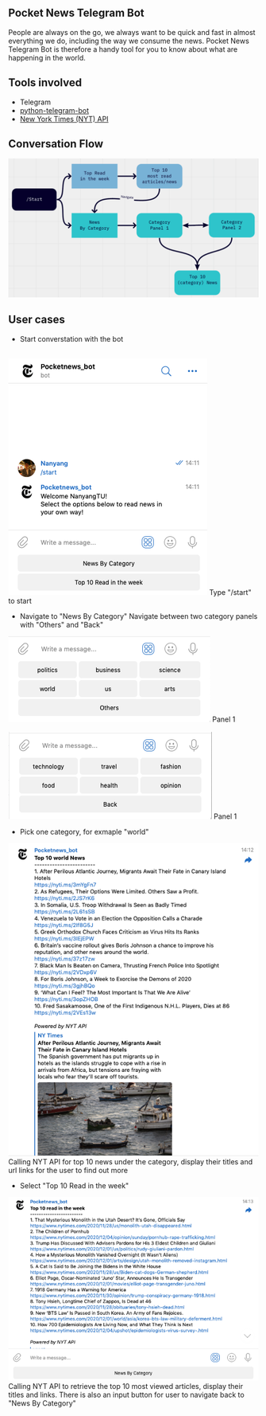 ## Pocket News Telegram Bot

People are always on the go, we always want to be quick and fast in almost everything we do, including the way we consume the news. Pocket News Telegram Bot is therefore a handy tool for you to know about what are happening in the world. 

## Tools involved
- Telegram
- [python-telegram-bot](https://github.com/python-telegram-bot/python-telegram-bot)
- [New York Times (NYT) API](https://developer.nytimes.com/apis)


## Conversation Flow
<img src="./images/flow.png">

## User cases
- Start converstation with the bot
<br>
<img src="./images/start_command.png">
Type "/start" to start
<br>

- Navigate to "News By Category"
Navigate between two category panels with "Others" and "Back"
<div>
<img src="./images/News_by_cat1.png">
Panel 1 
</div>

<br>
<div>
<img src="./images/News_by_cat2.png">
Panel 1
</div>

- Pick one category, for exmaple "world"

<img src="./images/world.png">
Calling NYT API for top 10 news under the category, display their titles and url links for the user to find out more


- Select "Top 10 Read in the week"
<img src="./images/topview.png">
Calling NYT API to retrieve the top 10 most viewed articles, display their titles and links.
There is also an input button for user to navigate back to "News By Category"
